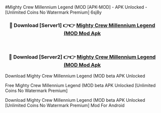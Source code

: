 #Mighty Crew Millennium Legend (MOD [APK-MOD] - APK Unlocked - [Unlimited Coins No Watermark Premium] 6sj8y



<div align="center">

<h3>🔴 Download [Server1] 👉👉 <a href="https://momento.my/?title=Mighty_Crew_Millennium_Legend_(MOD">Mighty Crew Millennium Legend (MOD Mod Apk</a></h3><br>

<h3>🔴 Download [Server2] 👉👉 <a href="https://momento.my/?title=Mighty_Crew_Millennium_Legend_(MOD">Mighty Crew Millennium Legend (MOD Mod Apk</a></h3>
</div>



Download Mighty Crew Millennium Legend (MOD beta APK Unlocked

Free Mighty Crew Millennium Legend (MOD beta APK Unlocked [Unlimited Coins No Watermark Premium]

Download Mighty Crew Millennium Legend (MOD beta APK Unlocked [Unlimited Coins No Watermark Premium] Mod For Android
